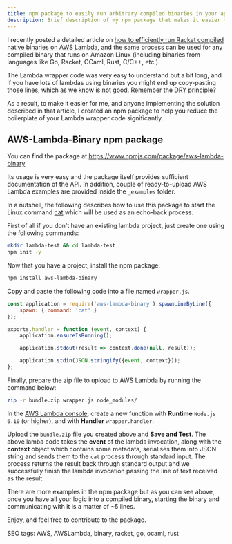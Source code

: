 ```yaml
---
title: npm package to easily run arbitrary compiled binaries in your applications or AWS Lambda
description: Brief description of my npm package that makes it easier to run compiled binaries on AWS Lambda or in your server applications.
---
```


I recently posted a detailed article on [how to efficiently run Racket compiled native binaries on AWS Lambda](/articles/aws-lambda-meets-racket/), and the same process can be used for any compiled binary that runs on Amazon Linux (including binaries from languages like Go, Racket, OCaml, Rust, C/C++, etc.).

The Lambda wrapper code was very easy to understand but a bit long, and if you have lots of lambdas using binaries you might end up copy-pasting those lines, which as we know is not good. Remember the [DRY](https://en.wikipedia.org/wiki/Don%27t_repeat_yourself) principle?

As a result, to make it easier for me, and anyone implementing the solution described in that article, I created an npm package to help you reduce the boilerplate of your Lambda wrapper code significantly.

## AWS-Lambda-Binary npm package

You can find the package at https://www.npmjs.com/package/aws-lambda-binary

Its usage is very easy and the package itself provides sufficient documentation of the API. In addition, couple of ready-to-upload AWS Lambda examples are provided inside the ```_examples``` folder.

In a nutshell, the following describes how to use this package to start the Linux command [cat](https://ss64.com/bash/cat.html) which will be used as an echo-back process.

First of all if you don't have an existing lambda project, just create one using the following commands:

```sh
mkdir lambda-test && cd lambda-test
npm init -y
```

Now that you have a project, install the npm package:

```sh
npm install aws-lambda-binary
```

Copy and paste the following code into a file named ```wrapper.js```.

```javascript
const application = require('aws-lambda-binary').spawnLineByLine({
    spawn: { command: 'cat' }
});

exports.handler = function (event, context) {
    application.ensureIsRunning();

    application.stdout(result => context.done(null, result));

    application.stdin(JSON.stringify({event, context}));
};
```

Finally, prepare the zip file to upload to AWS Lambda by running the command below:

```sh
zip -r bundle.zip wrapper.js node_modules/
```

In the [AWS Lambda console](https://console.aws.amazon.com/lambda/home), create a new function with **Runtime** ```Node.js 6.10``` (or higher), and with **Handler** ```wrapper.handler```.

Upload the ```bundle.zip``` file you created above and **Save and Test**. The above lamba code takes the **event** of the lambda invocation, along with the **context** object which contains some metadata, serialises them into JSON string and sends them to the ```cat``` process through standard input. The process returns the result back through standard output and we successfully finish the lambda invocation passing the line of text received as the result.

There are more examples in the npm package but as you can see above, once you have all your logic into a compiled binary, starting the binary and communicating with it is a matter of ~5 lines.

Enjoy, and feel free to contribute to the package.

SEO tags: AWS, AWSLambda, binary, racket, go, ocaml, rust
